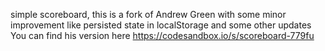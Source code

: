 simple scoreboard, this is a fork of Andrew Green with some minor improvement like persisted state in localStorage and some other updates
You can find his version here https://codesandbox.io/s/scoreboard-779fu
